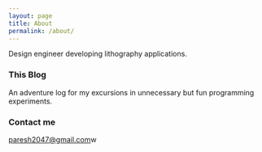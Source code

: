 ```yaml
---
layout: page
title: About
permalink: /about/
---
```


Design engineer developing lithography applications.

### This Blog 

An adventure log for my excursions in unnecessary but fun programming experiments. 

### Contact me

[paresh2047@gmail.com](mailto:paresh2047@gmail.com)w